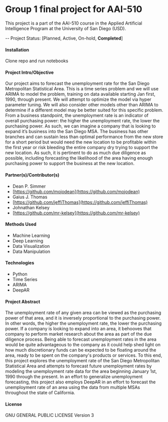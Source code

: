 # Group 1 final project for AAI-510

This project is a part of the AAI-510 course in the Applied Artificial Intelligence Program at the University of San Diego (USD).

-- Project Status: [Planned, Active, On-hold, **Completed**]

#### Installation
Clone repo and run notebooks

#### Project Intro/Objective
Our project aims to forecast the unemployment rate for the San Diego Metropolitan Statistical Area. This is a time series problem and we will use ARIMA to model the problem, training on data available starting Jan first, 1990, through present. We will attempt to optimize the model via hyper parameter tuning. We will also consider other models other than ARIMA to determine if a different model may be better suited for this specific problem. From a business standpoint, the unemployment rate is an indicator of overall purchasing power: the higher the unemployment rate, the lower the purchasing power. As such, we can imagine a company that is looking to expand it’s business into the San Diego MSA. The business has other branches and can sustain less than optimal performance from the new store for a short period but would need the new location to be profitable within the first year or risk bleeding the entire company dry trying to support the new location. As such, it is pertinent to do as much due diligence as possible, including forecasting the likelihood of the area having enough purchasing power to support the business at the new location.

#### Partner(s)/Contributor(s)
* Dean P. Simmer
* [https://github.com/mojodean](https://github.com/mojodean)
* Gaius J. Thomas
* [https://github.com/jeffiThomas](https://github.com/jeffiThomas)
* Johnathan Kelsey
* [https://github.com/mr-kelsey](https://github.com/mr-kelsey)

#### Methods Used
* Machine Learning
* Deep Learning
* Data Visualization
* Data Manipulation

#### Technologies
* Python
* Time Series
* ARIMA
* DeepAR

#### Project Abstract
The unemployment rate of any given area can be viewed as the purchasing power of that area, and it is inversely proportional to the purchasing power. In other words, the higher the unemployment rate, the lower the purchasing power. If a company is looking to expand into an area, it behooves that company to perform market research about the area as part of the due diligence process. Being able to forecast unemployment rates in the area would be quite advantageous to the company as it could help shed light on how much discretionary funds can be expected to be floating around the area, ready to be spent on the company's products or services.  To this end, this project explores the unemployment rate of the San Diego Metropolitan Statistical Area and attempts to forecast future unemployment rates by modeling the unemployment rate data for the area beginning January 1st, 1990 through the present.  In an effort to generalize unemployment forecasting, this project also employs DeepAR in an effort to forecast the unemployment rate of an area using the data from multiple MSAs throughout the state of California.

#### License
GNU GENERAL PUBLIC LICENSE Version 3
